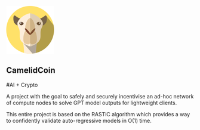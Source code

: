 ![CamelidCoin Logo](./docs/logo.png)
## CamelidCoin
#AI + Crypto

A project with the goal to safely and securely incentivise an ad-hoc network of compute nodes to solve GPT model outputs for lightweight clients.

This entire project is based on the RASTiC algorithm which provides a way to confidently validate auto-regressive models in O(1) time.
